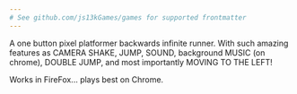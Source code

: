 ```yaml
---
# See github.com/js13kGames/games for supported frontmatter
---
```

A one button pixel platformer backwards infinite runner. With such amazing features as CAMERA SHAKE, JUMP, SOUND, background MUSIC (on chrome), DOUBLE JUMP, and most importantly MOVING TO THE LEFT!

Works in FireFox... plays best on Chrome.